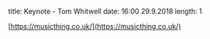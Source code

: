 title: Keynote - Tom Whitwell
date: 16:00 29.9.2018
length: 1

[https://musicthing.co.uk/](https://musicthing.co.uk/)
